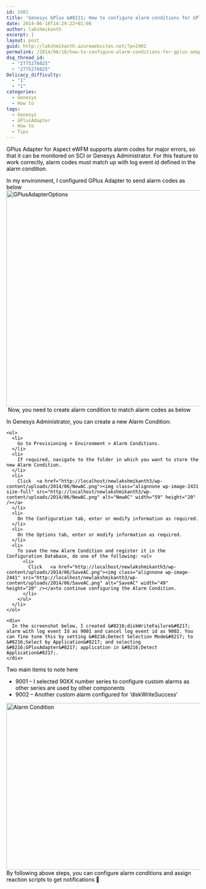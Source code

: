 ```yaml
---
id: 2401
title: 'Genesys GPlus &#8211; How to configure alarm conditions for GPlus Adapter?'
date: 2014-06-18T14:29:22+01:00
author: lakshmikanth
excerpt: |
layout: post
guid: http://lakshmikanth.azurewebsites.net/?p=2401
permalink: /2014/06/18/how-to-configure-alarm-conditions-for-gplus-adapter/
dsq_thread_id:
  - "2775276025"
  - "2775276025"
Delicacy_difficulty:
  - "1"
  - "1"
categories:
  - Genesys
  - How to
tags:
  - Genesys
  - GPlusAdapter
  - How to
  - Tips
---
```

<span style="color: #000000;">GPlus Adapter for Aspect eWFM supports alarm codes for major errors, so that it can be monitored on SCI or Genesys Administrator. For this feature to work correctly, alarm codes must match up with log event id defined in the alarm condition.</span>

<div style="color: #000000;">
  In my environment, I configured GPlus Adapter to send alarm codes as below
</div>

<div style="color: #000000;">
</div>

<div style="color: #000000;">
  <img class="aligncenter size-full wp-image-2421" src="http://localhost/newlakshmikanth3/wp-content/uploads/2014/06/GPlusAdapterOptions.png" alt="GPlusAdapterOptions" width="600" height="564" srcset="http://localhost/newlakshmikanth3/wp-content/uploads/2014/06/GPlusAdapterOptions.png 600w, http://localhost/newlakshmikanth3/wp-content/uploads/2014/06/GPlusAdapterOptions-300x282.png 300w" sizes="(max-width: 600px) 100vw, 600px" />
</div>

<div style="color: #000000;">
</div>

<div style="color: #000000;">
   Now, you need to create alarm condition to match alarm codes as below
</div>

<div style="color: #000000;">
  <div>
    <p>
      In Genesys Administrator, you can create a new Alarm Condition:
    </p>
    
    <ol>
      <li>
        Go to Provisioning > Environment > Alarm Conditions.
      </li>
      <li>
        If required, navigate to the folder in which you want to store the new Alarm Condition.
      </li>
      <li>
        Click  <a href="http://localhost/newlakshmikanth3/wp-content/uploads/2014/06/NewAC.png"><img class="alignnone wp-image-2431 size-full" src="http://localhost/newlakshmikanth3/wp-content/uploads/2014/06/NewAC.png" alt="NewAC" width="59" height="20" /></a>
      </li>
      <li>
        On the Configuration tab, enter or modify information as required.
      </li>
      <li>
        On the Options tab, enter or modify information as required.
      </li>
      <li>
        To save the new Alarm Condition and register it in the Configuration Database, do one of the following: <ul>
          <li>
            Click   <a href="http://localhost/newlakshmikanth3/wp-content/uploads/2014/06/SaveAC.png"><img class="alignnone wp-image-2441" src="http://localhost/newlakshmikanth3/wp-content/uploads/2014/06/SaveAC.png" alt="SaveAC" width="49" height="20" /></a>to continue configuring the Alarm Condition.
          </li>
        </ul>
      </li>
    </ol>
    
    <div>
      In the screenshot below, I created &#8216;diskWriteFailure&#8217; alarm with log event Id as 9001 and cancel log event id as 9002. You can fine tune this by setting &#8216;Detect Selection Mode&#8217; to &#8216;Select by Application&#8217; and selecting &#8216;GPlusAdapter&#8217; application in &#8216;Detect Application&#8217;.
    </div>
  </div>
  
  <div>
  </div>
  
  <div>
    Two main items to note here
  </div>
  
  <div>
    <ul>
      <li>
        9001 &#8211; I selected 90XX number series to configure custom alarms as other series are used by other components
      </li>
      <li>
        9002 &#8211; Another custom alarm configured for &#8216;diskWriteSuccess&#8217;
      </li>
    </ul>
  </div>
  
  <div>
    <img class="aligncenter size-full wp-image-2481" src="http://localhost/newlakshmikanth3/wp-content/uploads/2014/06/Alarm-Condition1.png" alt="Alarm Condition" width="808" height="435" srcset="http://localhost/newlakshmikanth3/wp-content/uploads/2014/06/Alarm-Condition1.png 808w, http://localhost/newlakshmikanth3/wp-content/uploads/2014/06/Alarm-Condition1-300x162.png 300w, http://localhost/newlakshmikanth3/wp-content/uploads/2014/06/Alarm-Condition1-768x413.png 768w" sizes="(max-width: 808px) 100vw, 808px" />
  </div>
  
  <div>
  </div>
  
  <div>
    By following above steps, you can configure alarm conditions and assign reaction scripts to get notifications 🙂
  </div>
  
  <p>
    &nbsp;
  </p>
</div>